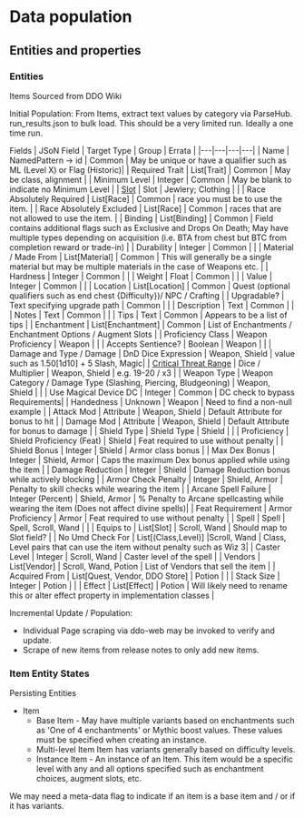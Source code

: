 # Data population

## Entities and properties

### Entities

Items
Sourced from DDO Wiki

Initial Population:
From Items, extract text values by category via ParseHub.
run_results.json to bulk load. This should be a very limited run.
Ideally a one time run.

Fields
| JSoN Field | Target Type | Group | Errata |
|---|---|---|---|
| Name | NamedPattern -> id | Common | May be unique or have a qualifier such as ML (Level X) or Flag (Historic)|
| Required Trait | List[Trait] | Common | May be class, alignment |
| Minimum Level | Integer | Common | May be blank to indicate no Minimum Level |
| [Slot](https://ddowiki.com/page/Slot) | Slot | Jewlery; Clothing | |
| Race Absolutely Required | List[Race] | Common | race you must be to use the item. |
| Race Absolutely Excluded | List[Race] | Common | races that are not allowed to use the item. |
| Binding | List[Binding] | Common | Field contains additional flags such as Exclusive and Drops On Death; May have multiple types depending on acquisition (i.e. BTA from chest but BTC from completion reward or trade-in) |
| Durability | Integer | Common | |
| Material / Made From | List[Material] | Common | This will generally be a single material but may be multiple materials in the case of Weapons etc. |
| Hardness | Integer | Common | |
| Weight | Float | Common | |
| Value | Integer | Common | |
| Location | List[Location] | Common | Quest (optional qualifiers such as end chest {Difficulty})/ NPC / Crafting |
| Upgradable? | Text specifying upgrade path | Common | |
| Description | Text | Common | |
| Notes | Text | Common | |
| Tips | Text | Common | Appears to be a list of tips |
| Enchantment | List[Enchantment] | Common | List of Enchantments / Enchantment Options / Augment Slots |
| Proficiency Class | Weapon Proficiency | Weapon | |
| Accepts Sentience? | Boolean | Weapon | |
| Damage and Type / Damage | DnD Dice Expression | Weapon, Shield | value such as 1.50[1d10] + 5 Slash, Magic|
| [Critical Threat Range](https://ddowiki.com/page/Threat_range) | Dice / Multiplier | Weapon, Shield | e.g. 19-20 / x3 |
| Weapon Type | Weapon Category / Damage Type (Slashing, Piercing, Bludgeoning) | Weapon, Shield | |
| Use Magical Device DC | Integer | Common | DC check to bypass Requirements|
| Handedness | Unknown | Weapon | Need to find a non-null example |
| Attack Mod | Attribute | Weapon, Shield | Default Attribute for bonus to hit |
| Damage Mod | Attribute | Weapon, Shield | Default Attribute for bonus to damage |
| Shield Type | Shield Type | Shield | |
| Proficiency | Shield Proficiency (Feat) | Shield | Feat required to use without penalty |
| Shield Bonus | Integer | Shield | Armor class bonus |
| Max Dex Bonus | Integer | Shield, Armor | Caps the maximum Dex bonus applied while using the item |
| Damage Reduction | Integer | Shield | Damage Reduction bonus while actively blocking |
| Armor Check Penalty | Integer | Shield, Armor | Penalty to skill checks while wearing the item |
| Arcane Spell Failure | Integer (Percent) | Shield, Armor | % Penalty to Arcane spellcasting while wearing the item (Does not affect divine spells)|
| Feat Requirement | Armor Proficiency | Armor | Feat required to use without penalty |
| Spell | Spell | Spell, Scroll, Wand | |
| Equips to | List[Slot] | Scroll, Wand | Should map to Slot field? |
| No Umd Check For | List[(Class,Level)] |Scroll, Wand | Class, Level pairs that can use the item without penalty such as Wiz 3|
| Caster Level | Integer | Scroll, Wand | Caster level of the spell |
| Vendors | List[Vendor] | Scroll, Wand, Potion | List of Vendors that sell the item |
| Acquired From | List[Quest, Vendor, DDO Store] | Potion | |
| Stack Size | Integer | Potion | |
| Effect | List[Effect] | Potion | Will likely need to rename this or alter effect property in implementation classes |

Incremental Update / Population:

-   Individual Page scraping via ddo-web may be invoked to verify and update.
-   Scrape of new items from release notes to only add new items.

### Item Entity States

Persisting Entities

-   Item
    -   Base Item - May have multiple variants based on enchantments such as 'One of 4 enchantments' or Mythic boost values. These values must be specified when creating an instance.
    -   Multi-level Item
        Item has variants generally based on difficulty levels.
    -   Instance Item - An instance of an Item. This item would be a specific level with any and all options specified such as enchantment choices, augment slots, etc.

We may need a meta-data flag to indicate if an item is a base item and / or if it has variants.
